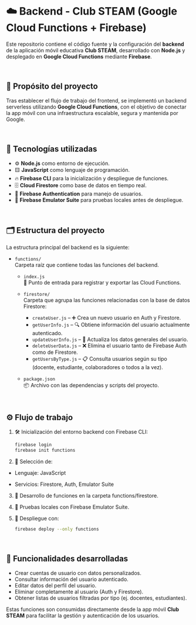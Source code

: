 # ☁️ Backend - Club STEAM (Google Cloud Functions + Firebase)

Este repositorio contiene el código fuente y la configuración del **backend** de la aplicación móvil educativa **Club STEAM**, desarrollado con **Node.js** y desplegado en **Google Cloud Functions** mediante **Firebase**.

</br>


## 🎯 Propósito del proyecto

Tras establecer el flujo de trabajo del frontend, se implementó un backend serverless utilizando **Google Cloud Functions**, con el objetivo de conectar la app móvil con una infraestructura escalable, segura y mantenida por Google.

</br>

## 🔧 Tecnologías utilizadas

- ⚙️ **Node.js** como entorno de ejecución.
- 🟨 **JavaScript** como lenguaje de programación.
- 🔥 **Firebase CLI** para la inicialización y despliegue de funciones.
- 🗄️ **Cloud Firestore** como base de datos en tiempo real.
- 🔐 **Firebase Authentication** para manejo de usuarios.
- 🧪 **Firebase Emulator Suite** para pruebas locales antes de despliegue.

</br>

## 🗂️ Estructura del proyecto

La estructura principal del backend es la siguiente:

- `functions/`  
  Carpeta raíz que contiene todas las funciones del backend.

  - `index.js`  
    📌 Punto de entrada para registrar y exportar las Cloud Functions.

  - `firestore/`  
    Carpeta que agrupa las funciones relacionadas con la base de datos Firestore:
  
    - `createUser.js` – ➕ Crea un nuevo usuario en Auth y Firestore.
    - `getUserInfo.js` – 🔍 Obtiene información del usuario actualmente autenticado.
    - `updateUserInfo.js` – 📝 Actualiza los datos generales del usuario.
    - `deleteUserData.js` – ❌ Elimina el usuario tanto de Firebase Auth como de Firestore.
    - `getUsersByType.js` – 📋 Consulta usuarios según su tipo (docente, estudiante, colaboradores o todos a la vez).

  - `package.json`  
    📦 Archivo con las dependencias y scripts del proyecto.

</br>

## ⚙️ Flujo de trabajo

1. 🛠️ Inicialización del entorno backend con Firebase CLI:
   ```bash
   firebase login
   firebase init functions
   ```
2. 🔧 Selección de:

  - Lenguaje: JavaScript

  - Servicios: Firestore, Auth, Emulator Suite

3. 📡 Desarrollo de funciones en la carpeta functions/firestore.

4. 🧪 Pruebas locales con Firebase Emulator Suite.

5. 🚀 Despliegue con:

   ```bash
   firebase deploy --only functions
   ```

</br>

## 🔐 Funcionalidades desarrolladas

- Crear cuentas de usuario con datos personalizados.
- Consultar información del usuario autenticado.
- Editar datos del perfil del usuario.
- Eliminar completamente al usuario (Auth y Firestore).
- Obtener listas de usuarios filtradas por tipo (ej. docentes, estudiantes).

Estas funciones son consumidas directamente desde la app móvil **Club STEAM** para facilitar la gestión y autenticación de los usuarios.

